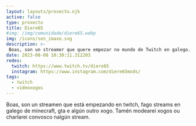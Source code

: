 ```yaml
---
layout: layouts/proxecto.njk
active: false
type: proxecto
title: Diere65
#img: /img/comunidade/diere65.webp
img: /icons/sen_imaxe.svg
description: >-
 Boas, son un streamer que quere empezar no mundo de Twitch en galego. Xogarei a GTA, Minecraft e tamén farei mods de GTA e algún outro xogo en directo.
date: 2023-08-08 10:30:11.312203
redes:
  twitch: https://www.twitch.tv/diere65
  instagram: https://www.instagram.com/diere65mods/
tags:
  - twitch
  - videoxogos
---
```

Boas, son un streamen que está empezando en twitch, fago streams en galego de minecraft, gta e algún outro xogo. Tamén modearei xogos ou charlarei convosco nalgún stream.